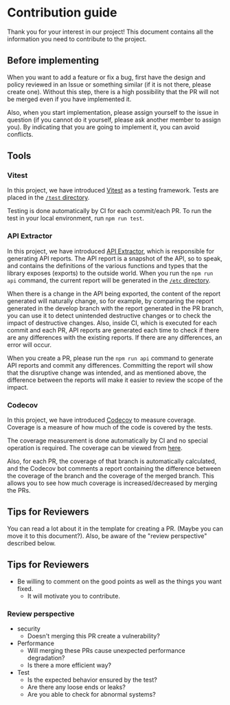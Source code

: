 # Contribution guide
Thank you for your interest in our project!
This document contains all the information you need to contribute to the project.

## Before implementing
When you want to add a feature or fix a bug, first have the design and policy reviewed in an Issue or something similar (if it is not there, please create one). Without this step, there is a high possibility that the PR will not be merged even if you have implemented it.

Also, when you start implementation, please assign yourself to the issue in question (if you cannot do it yourself, please ask another member to assign you).
By indicating that you are going to implement it, you can avoid conflicts.

## Tools
### Vitest
In this project, we have introduced [Vitest](https://vitest.dev) as a testing framework.
Tests are placed in the [`/test` directory](./test).

Testing is done automatically by CI for each commit/each PR.
To run the test in your local environment, run `npm run test`.

### API Extractor
In this project, we have introduced [API Extractor](https://api-extractor.com/), which is responsible for generating API reports.
The API report is a snapshot of the API, so to speak, and contains the definitions of the various functions and types that the library exposes (exports) to the outside world. When you run the `npm run api` command, the current report will be generated in the [`/etc` directory](./etc).

When there is a change in the API being exported, the content of the report generated will naturally change, so for example, by comparing the report generated in the develop branch with the report generated in the PR branch, you can use it to detect unintended destructive changes or to check the impact of destructive changes.
Also, inside CI, which is executed for each commit and each PR, API reports are generated each time to check if there are any differences with the existing reports. If there are any differences, an error will occur.

When you create a PR, please run the `npm run api` command to generate API reports and commit any differences.
Committing the report will show that the disruptive change was intended, and as mentioned above, the difference between the reports will make it easier to review the scope of the impact.

### Codecov
In this project, we have introduced [Codecov](https://about.codecov.io/) to measure coverage. Coverage is a measure of how much of the code is covered by the tests.

The coverage measurement is done automatically by CI and no special operation is required. The coverage can be viewed from [here](https://codecov.io/gh/aiscript-dev/aiscript).

Also, for each PR, the coverage of that branch is automatically calculated, and the Codecov bot comments a report containing the difference between the coverage of the branch and the coverage of the merged branch. This allows you to see how much coverage is increased/decreased by merging the PRs.

## Tips for Reviewers
You can read a lot about it in the template for creating a PR. (Maybe you can move it to this document?).
Also, be aware of the "review perspective" described below.

## Tips for Reviewers
- Be willing to comment on the good points as well as the things you want fixed.
    - It will motivate you to contribute.

### Review perspective
- security
    - Doesn't merging this PR create a vulnerability?
- Performance
    - Will merging these PRs cause unexpected performance degradation?
    - Is there a more efficient way?
- Test
    - Is the expected behavior ensured by the test?
    - Are there any loose ends or leaks?
    - Are you able to check for abnormal systems?
    